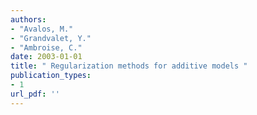 ```yaml
---
authors: 
- "Avalos, M."
- "Grandvalet, Y."
- "Ambroise, C."
date: 2003-01-01
title: " Regularization methods for additive models "
publication_types:
- 1
url_pdf: ''
---
```

